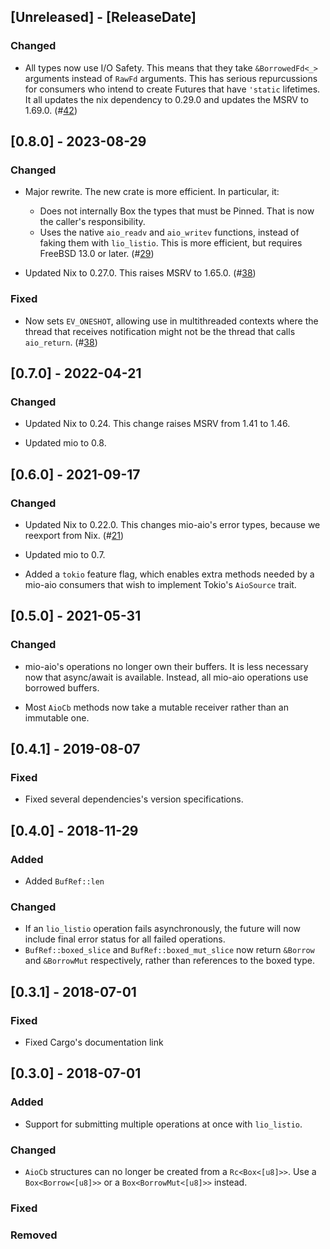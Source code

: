 ## [Unreleased] - [ReleaseDate]

### Changed

- All types now use I/O Safety.  This means that they take `&BorrowedFd<_>`
  arguments instead of `RawFd` arguments.  This has serious repurcussions for
  consumers who intend to create Futures that have `'static` lifetimes.  It all
  updates the nix dependency to 0.29.0 and updates the MSRV to 1.69.0.
  (#[42](https://github.com/asomers/mio-aio/pull/42))

## [0.8.0] - 2023-08-29

### Changed

- Major rewrite.  The new crate is more efficient.  In particular, it:
  * Does not internally Box the types that must be Pinned.  That is now the
    caller's responsibility.
  * Uses the native `aio_readv` and `aio_writev` functions, instead of faking
    them with `lio_listio`.  This is more efficient, but requires FreeBSD 13.0
    or later.
  (#[29](https://github.com/asomers/mio-aio/pull/29))

- Updated Nix to 0.27.0.  This raises MSRV to 1.65.0.
  (#[38](https://github.com/asomers/mio-aio/pull/38))

### Fixed

- Now sets `EV_ONESHOT`, allowing use in multithreaded contexts where the
  thread that receives notification might not be the thread that calls
  `aio_return`.
  (#[38](https://github.com/asomers/mio-aio/pull/38))

## [0.7.0] - 2022-04-21

### Changed

- Updated Nix to 0.24.  This change raises MSRV from 1.41 to 1.46.

- Updated mio to 0.8.

## [0.6.0] - 2021-09-17

### Changed

- Updated Nix to 0.22.0.  This changes mio-aio's error types, because we
  reexport from Nix.
  (#[21](https://github.com/asomers/mio-aio/pull/21))

- Updated mio to 0.7.

- Added a `tokio` feature flag, which enables extra methods needed by a mio-aio
  consumers that wish to implement Tokio's `AioSource` trait.

## [0.5.0] - 2021-05-31

### Changed

- mio-aio's operations no longer own their buffers.  It is less necessary now
  that async/await is available.  Instead, all mio-aio operations use borrowed
  buffers.

- Most `AioCb` methods now take a mutable receiver rather than an immutable one.

## [0.4.1] - 2019-08-07
### Fixed
- Fixed several dependencies's version specifications.

## [0.4.0] - 2018-11-29
### Added
- Added `BufRef::len`

### Changed
- If an `lio_listio` operation fails asynchronously, the future will now
  include final error status for all failed operations.
- `BufRef::boxed_slice` and `BufRef::boxed_mut_slice` now return `&Borrow` and
  `&BorrowMut` respectively, rather than references to the boxed type.

## [0.3.1] - 2018-07-01
### Fixed
- Fixed Cargo's documentation link

## [0.3.0] - 2018-07-01
### Added
- Support for submitting multiple operations at once with `lio_listio`.

### Changed
- `AioCb` structures can no longer be created from a `Rc<Box<[u8]>>`.  Use a
  `Box<Borrow<[u8]>>` or a `Box<BorrowMut<[u8]>>` instead.

### Fixed

### Removed
